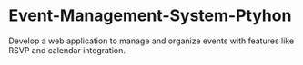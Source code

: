 # Event-Management-System-Ptyhon
Develop a web application to manage and organize events with features like RSVP and calendar integration.
